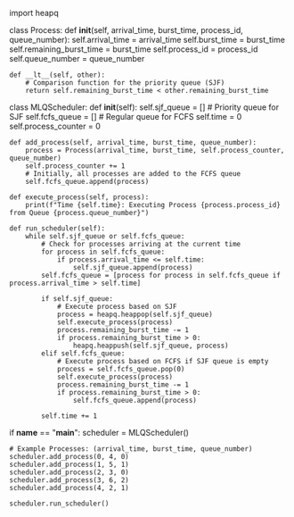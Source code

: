 import heapq

class Process:
    def __init__(self, arrival_time, burst_time, process_id, queue_number):
        self.arrival_time = arrival_time
        self.burst_time = burst_time
        self.remaining_burst_time = burst_time
        self.process_id = process_id
        self.queue_number = queue_number

    def __lt__(self, other):
        # Comparison function for the priority queue (SJF)
        return self.remaining_burst_time < other.remaining_burst_time

class MLQScheduler:
    def __init__(self):
        self.sjf_queue = []  # Priority queue for SJF
        self.fcfs_queue = []  # Regular queue for FCFS
        self.time = 0
        self.process_counter = 0

    def add_process(self, arrival_time, burst_time, queue_number):
        process = Process(arrival_time, burst_time, self.process_counter, queue_number)
        self.process_counter += 1
        # Initially, all processes are added to the FCFS queue
        self.fcfs_queue.append(process)

    def execute_process(self, process):
        print(f"Time {self.time}: Executing Process {process.process_id} from Queue {process.queue_number}")

    def run_scheduler(self):
        while self.sjf_queue or self.fcfs_queue:
            # Check for processes arriving at the current time
            for process in self.fcfs_queue:
                if process.arrival_time <= self.time:
                    self.sjf_queue.append(process)
            self.fcfs_queue = [process for process in self.fcfs_queue if process.arrival_time > self.time]

            if self.sjf_queue:
                # Execute process based on SJF
                process = heapq.heappop(self.sjf_queue)
                self.execute_process(process)
                process.remaining_burst_time -= 1
                if process.remaining_burst_time > 0:
                    heapq.heappush(self.sjf_queue, process)
            elif self.fcfs_queue:
                # Execute process based on FCFS if SJF queue is empty
                process = self.fcfs_queue.pop(0)
                self.execute_process(process)
                process.remaining_burst_time -= 1
                if process.remaining_burst_time > 0:
                    self.fcfs_queue.append(process)

            self.time += 1

if __name__ == "__main__":
    scheduler = MLQScheduler()

    # Example Processes: (arrival_time, burst_time, queue_number)
    scheduler.add_process(0, 4, 0)
    scheduler.add_process(1, 5, 1)
    scheduler.add_process(2, 3, 0)
    scheduler.add_process(3, 6, 2)
    scheduler.add_process(4, 2, 1)

    scheduler.run_scheduler()
